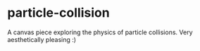 # particle-collision
A canvas piece exploring the physics of particle collisions. Very aesthetically pleasing :)
